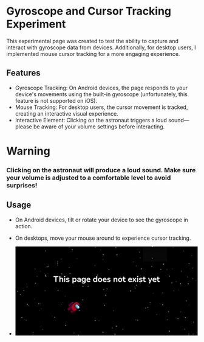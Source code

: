# Gyroscope and Cursor Tracking Experiment
This experimental page was created to test the ability to capture and interact with gyroscope data from devices. Additionally, for desktop users, I implemented mouse cursor tracking for a more engaging experience.

## Features
- Gyroscope Tracking: On Android devices, the page responds to your device's movements using the built-in gyroscope (unfortunately, this feature is not supported on iOS).
- Mouse Tracking: For desktop users, the cursor movement is tracked, creating an interactive visual experience.
- Interactive Element: Clicking on the astronaut triggers a loud sound—please be aware of your volume settings before interacting.
# Warning
### Clicking on the astronaut will produce a loud sound. Make sure your volume is adjusted to a comfortable level to avoid surprises!

## Usage
- On Android devices, tilt or rotate your device to see the gyroscope in action.
- On desktops, move your mouse around to experience cursor tracking.

- ![Image](./Screenshot.png)

